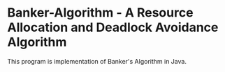 # Banker-Algorithm - A Resource Allocation and Deadlock Avoidance Algorithm
This program is implementation of Banker's Algorithm in Java.
